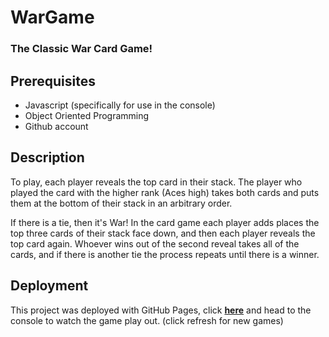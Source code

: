 # WarGame

### The Classic War Card Game!

## Prerequisites

- Javascript (specifically for use in the console)
- Object Oriented Programming
- Github account

## Description

To play, each player reveals the top card in their stack. The player who played the card with the higher rank (Aces high) takes both cards and puts them at the bottom of their stack in an arbitrary order.

If there is a tie, then it's War! In the card game each player adds places the top three cards of their stack face down, and then each player reveals the top card again. Whoever wins out of the second reveal takes all of the cards, and if there is another tie the process repeats until there is a winner.

## Deployment

This project was deployed with GitHub Pages, click [**here**](https://bkeithbii.github.io/WarGame/) and head to the console to watch the game play out. (click refresh for new games)
